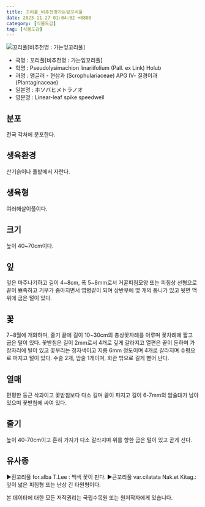 ```yaml
---
title: 꼬리풀_비추천명가는잎꼬리풀
date: 2023-11-27 01:04:02 +0800
category: [식물도감]
tag: [식물도감]
---
```




![꼬리풀[비추천명 : 가는잎꼬리풀]](/fileUpload/plants/basic/Scrophulariaceae/Veronica/9695/1_th2.JPG)
- 국명 : 꼬리풀[비추천명 : 가는잎꼬리풀]
- 학명 : Pseudolysimachion linariifolium (Pall. ex Link) Holub
- 과명 : 앵글러 - 현삼과 (Scrophulariaceae) APG Ⅳ- 질경이과 (Plantaginaceae)
- 일본명 : ホソバヒメトラノオ
- 영문명 : Linear-leaf spike speedwell


## 분포
전국 각처에 분포한다.
## 생육환경
산기슭이나 풀밭에서 자란다.
## 생육형
여러해살이풀이다.
## 크기
높이 40~70cm이다.
## 잎
잎은 마주나기하고 길이 4~8cm, 폭 5~8mm로서 거꿀피침모양 또는 피침상 선형으로 끝이 뾰족하고 기부가 좁아지면서 엽병같이 되며 상반부에 몇 개의 톱니가 있고 뒷면 맥 위에 굽은 털이 있다.
## 꽃
7~8월에 개화하며, 줄기 끝에 길이 10~30cm의 총상꽃차례를 이루며 꽃차례에 짧고 굽은 털이 있다. 꽃받침은 길이 2mm로서 4개로 깊게 갈라지고 열편은 끝이 둔하며 가장자리에 털이 있고 꽃부리는 청자색이고 지름 6mm 정도이며 4개로 갈라지며 수평으로 퍼지고 털이 있다. 수술 2개, 암술 1개이며, 화관 밖으로 길게 뻗어 난다.
## 열매
편평한 둥근 삭과이고 꽃받침보다 다소 길며 끝이 파지고 길이 6-7mm의 암술대가 남아 있으며 꽃받침에 싸여 있다.
## 줄기
높이 40-70cm이고 흔히 가지가 다소 갈라지며 위를 향한 굽은 털이 있고 곧게 선다.
## 유사종
▶흰꼬리풀 for.alba T.Lee : 백색 꽃이 핀다. ▶큰꼬리풀 var.cilatata Nak.et Kitag.: 잎이 넓은 피침형 또는 난상 긴 타원형이다.






본 데이터에 대한 모든 저작권리는 국립수목원 또는 원저작자에게 있습니다.
